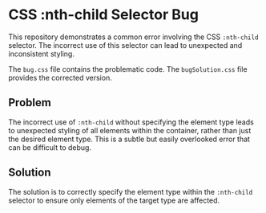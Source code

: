 # CSS :nth-child Selector Bug

This repository demonstrates a common error involving the CSS `:nth-child` selector. The incorrect use of this selector can lead to unexpected and inconsistent styling.

The `bug.css` file contains the problematic code. The `bugSolution.css` file provides the corrected version.

## Problem

The incorrect use of `:nth-child` without specifying the element type leads to unexpected styling of all elements within the container, rather than just the desired element type.  This is a subtle but easily overlooked error that can be difficult to debug.

## Solution

The solution is to correctly specify the element type within the `:nth-child` selector to ensure only elements of the target type are affected.